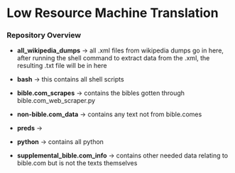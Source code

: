 # Low Resource Machine Translation

### Repository Overview

- **all_wikipedia_dumps** -> all .xml files from wikipedia dumps go in here, after running the shell command to extract data from the .xml, the resulting .txt file will be in here

- **bash** -> this contains all shell scripts

- **bible.com_scrapes** -> contains the bibles gotten through bible.com_web_scraper.py

- **non-bible.com_data** -> contains any text not from bible.comes

- **preds** ->

- **python** -> contains all python

- **supplemental_bible.com_info** -> contains other needed data relating to bible.com but is not the texts themselves
